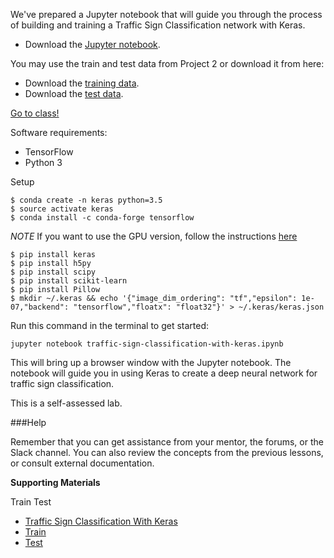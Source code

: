 We've prepared a Jupyter notebook that will guide you through the process of building and training a Traffic Sign Classification network with Keras.

- Download the [Jupyter notebook](https://d17h27t6h515a5.cloudfront.net/topher/2016/October/580ad790_traffic-sign-classification-with-keras/traffic-sign-classification-with-keras.ipynb).  

You may use the train and test data from Project 2 or download it from here:
- Download the [training data](https://d17h27t6h515a5.cloudfront.net/topher/2016/October/580ad86d_train/train.p).
- Download the [test data](https://d17h27t6h515a5.cloudfront.net/topher/2016/October/580ad89e_test/test.p).

[Go to class!](https://classroom.udacity.com/nanodegrees/nd013/parts/fbf77062-5703-404e-b60c-95b78b2f3f9e/modules/6df7ae49-c61c-4bb2-a23e-6527e69209ec/lessons/475f027b-6cb2-47a6-a15b-0714f7fdef18/concepts/46dc38c4-d3ec-4ac9-a011-91db5bd4c3ad)

Software requirements:

- TensorFlow
- Python 3

Setup

```$ conda create -n keras python=3.5```  
```$ source activate keras```  
```$ conda install -c conda-forge tensorflow```   

*NOTE* If you want to use the GPU version, follow the instructions [here](https://www.tensorflow.org/versions/r0.12/get_started/os_setup.html#using-pip)

```$ pip install keras```  
```$ pip install h5py```  
```$ pip install scipy```  
```$ pip install scikit-learn```  
```$ pip install Pillow```  
```$ mkdir ~/.keras && echo '{"image_dim_ordering": "tf","epsilon": 1e-07,"backend": "tensorflow","floatx": "float32"}' > ~/.keras/keras.json```  


Run this command in the terminal to get started:

```jupyter notebook traffic-sign-classification-with-keras.ipynb```

This will bring up a browser window with the Jupyter notebook. The notebook will guide you in using Keras to create a deep neural network for traffic sign classification.

This is a self-assessed lab.

###Help

Remember that you can get assistance from your mentor, the forums, or the Slack channel. You can also review the concepts from the previous lessons, or consult external documentation.


**Supporting Materials**


Train
Test

- [Traffic Sign Classification With Keras](https://d17h27t6h515a5.cloudfront.net/topher/2016/October/580ad790_traffic-sign-classification-with-keras/traffic-sign-classification-with-keras.ipynb)
- [Train](https://d17h27t6h515a5.cloudfront.net/topher/2016/October/580ad86d_train/train.p)
- [Test](https://d17h27t6h515a5.cloudfront.net/topher/2016/October/580ad89e_test/test.p)